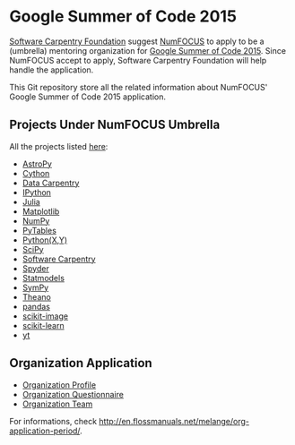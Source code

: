 # Google Summer of Code 2015

[Software Carpentry Foundation][SCF] suggest [NumFOCUS][NumFOCUS]
to apply to be a (umbrella) mentoring organization
for [Google Summer of Code 2015][GSoC].
Since NumFOCUS accept to apply,
Software Carpentry Foundation will help handle the application.

This Git repository store all the related information
about NumFOCUS' Google Summer of Code 2015 application.

## Projects Under NumFOCUS Umbrella

All the projects listed [here][NumFOCUS-Projects]:

- [AstroPy][]
- [Cython][]
- [Data Carpentry][DataCarpentry]
- [IPython][]
- [Julia][]
- [Matplotlib][]
- [NumPy][]
- [PyTables][]
- [Python(X,Y)][PythonXY]
- [SciPy][]
- [Software Carpentry][SoftwareCarpentry]
- [Spyder][]
- [Statmodels][]
- [SymPy][]
- [Theano][]
- [pandas][]
- [scikit-image][]
- [scikit-learn][]
- [yt][]

## Organization Application

- [Organization Profile][OA]
- [Organization Questionnaire][OQ]
- [Organization Team][OT]

For informations, check
http://en.flossmanuals.net/melange/org-application-period/.

[AstroPy]: http://www.astropy.org/
[Cython]: http://cython.org/
[DataCarpentry]: http://datacarpentry.org/
[GSoC]: https://www.google-melange.com/gsoc/homepage/google/gsoc2015
[IPython]: http://ipython.org/
[Julia]: http://julialang.org/
[Matplotlib]: http://matplotlib.sourceforge.net/
[NumFOCUS-Projects]: http://numfocus.org/projects/index.html
[NumFOCUS]: http://numfocus.org/
[NumPy]: http://numpy.scipy.org/
[OA]: organization-profile.md
[OQ]: organization-questionnaire.md
[OT]: organization-team.md
[PyTables]: http://pytables.github.com/
[PythonXY]: http://code.google.com/p/pythonxy/wiki/Welcome
[SCF]: http://software-carpentry.org/scf/index.html
[SciPy]: http://www.scipy.org/
[SoftwareCarpentry]: http://software-carpentry.org/
[Spyder]: http://code.google.com/p/spyderlib/
[Statmodels]: http://numfocus.org/projects/index.html#statsmodels
[SymPy]: http://sympy.org/en/index.html
[Theano]: http://deeplearning.net/software/theano/
[pandas]: http://pandas.pydata.org/
[rOpenSci]: http://ropensci.org/
[scikit-image]: http://scikit-image.org/
[scikit-learn]: http://scikit-learn.org/stable/
[yt]: http://yt-project.org/
